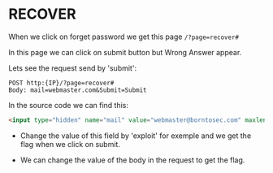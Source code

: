 # RECOVER

When we click on forget password we get this page ```/?page=recover#```

In this page we can click on submit button but Wrong Answer appear.

Lets see the request send by 'submit':

```
POST http:{IP}/?page=recover#
Body: mail=webmaster.com&Submit=Submit
```

In the source code we can find this:

```html
<input type="hidden" name="mail" value="webmaster@borntosec.com" maxlength="15">
```

- Change the value of this field by 'exploit' for exemple and we get the flag when we click on submit.

- We can change the value of the body in the request to get the flag.
